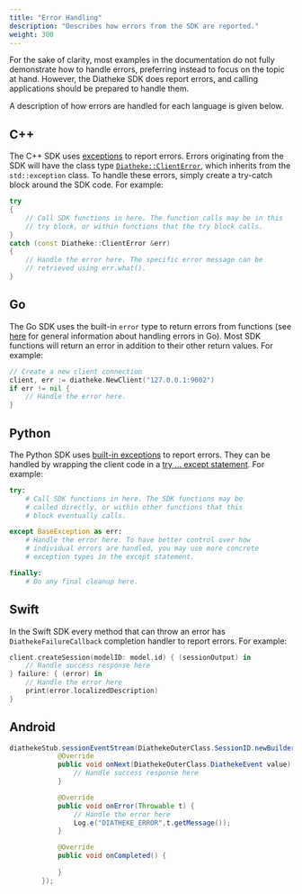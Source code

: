 ```yaml
---
title: "Error Handling"
description: "Describes how errors from the SDK are reported."
weight: 300
---
```


For the sake of clarity, most examples in the documentation do not fully
demonstrate how to handle errors, preferring instead to focus on the topic
at hand. However, the Diatheke SDK does report errors, and calling
applications should be prepared to handle them.

A description of how errors are handled for each language is given below.

## C++

The C++ SDK uses [exceptions](http://www.cplusplus.com/doc/tutorial/exceptions/)
to report errors. Errors originating from the SDK will have the class
type [`Diatheke::ClientError`](https://github.com/cobaltspeech/sdk-diatheke/blob/master/grpc/cpp-diatheke/diatheke_client_error.h),
which inherits from the `std::exception` class.
To handle these errors, simply create a try-catch block around the SDK code.
For example:

``` c++
try
{
    // Call SDK functions in here. The function calls may be in this
    // try block, or within functions that the try block calls.
}
catch (const Diatheke::ClientError &err)
{
    // Handle the error here. The specific error message can be
    // retrieved using err.what().
}
```


## Go

The Go SDK uses the built-in `error` type to return errors from functions
(see [here](https://blog.golang.org/error-handling-and-go) for general
information about handling errors in Go). Most SDK functions will return
an error in addition to their other return values. For example:

``` go
// Create a new client connection
client, err := diatheke.NewClient("127.0.0.1:9002")
if err != nil {
    // Handle the error here.
}
```


## Python

The Python SDK uses [built-in exceptions](https://docs.python.org/3/library/exceptions.html)
to report errors. They can be handled by wrapping the client code in a
[try ... except statement](https://docs.python.org/3/tutorial/errors.html#handling-exceptions).
For example:

```python
try:
    # Call SDK functions in here. The SDK functions may be
    # called directly, or within other functions that this
    # block eventually calls.

except BaseException as err:
    # Handle the error here. To have better control over how
    # individual errors are handled, you may use more concrete
    # exception types in the except statement.

finally:
    # Do any final cleanup here.
```


## Swift

In the Swift SDK every method that can throw an error has
`DiathekeFailureCallback` completion handler to report errors. For example:

```swift
client.createSession(modelID: model.id) { (sessionOutput) in
    // Handle success response here
} failure: { (error) in
    // Handle the error here
    print(error.localizedDescription)
}
```
## Android 

```java 
diathekeStub.sessionEventStream(DiathekeOuterClass.SessionID.newBuilder().build(), new StreamObserver<DiathekeOuterClass.DiathekeEvent>() {
            @Override
            public void onNext(DiathekeOuterClass.DiathekeEvent value) {
                // Handle success response here
            }

            @Override
            public void onError(Throwable t) {
                // Handle the error here
                Log.e("DIATHEKE_ERROR",t.getMessage());
            }

            @Override
            public void onCompleted() {
                
            }
        });
```
